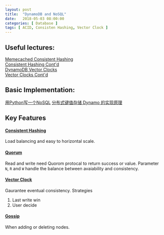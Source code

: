 ```yaml
---
layout: post
title:  "DynamoDB and NoSQL"
date:   2018-05-03 08:00:00
categories: [ Database ]
tags: [ ACID, Consisten Hashing, Vector Clock ]
---
```


## Useful lectures:  
[Memecached Consistent Hashing](https://www.coursera.org/learn/data-manipulation/lecture/b3edj/memcached-consistent-hashing)  
[Consistent Hashing Cont'd](https://www.coursera.org/learn/data-manipulation/lecture/fBtf7/consistent-hashing-cont-d)  
[DynamoDB Vector Clocks](https://www.coursera.org/learn/data-manipulation/lecture/TBkc1/dynamodb-vector-clocks)  
[Vector Clocks Cont'd](https://www.coursera.org/learn/data-manipulation/lecture/DMI58/vector-clocks-cont-d)  

## Basic Implementation:
[用Python写一个NoSQL](http://liuchengxu.org/blog-cn/posts/nosql-in-python/)
[分布式键值存储 Dynamo 的实现原理](https://draveness.me/dynamo)

## Key Features
#### [Consistent Hashing](https://en.wikipedia.org/wiki/Consistent_hashing)
Load balancing and easy to horizontal scale.

#### [Quorum](https://en.wikipedia.org/wiki/Quorum_(distributed_computing))
Read and write need Quorom protocal to return success or value. Parameter `N`, `R` and `W` handle the balance between avaiability and consistency. 

#### [Vector Clock](https://en.wikipedia.org/wiki/Vector_clock)
Gaurantee eventual consistency. Strategies
1. Last write win
2. User decide

#### [Gossip](https://en.wikipedia.org/wiki/Gossip_protocol)
When adding or deleting nodes.